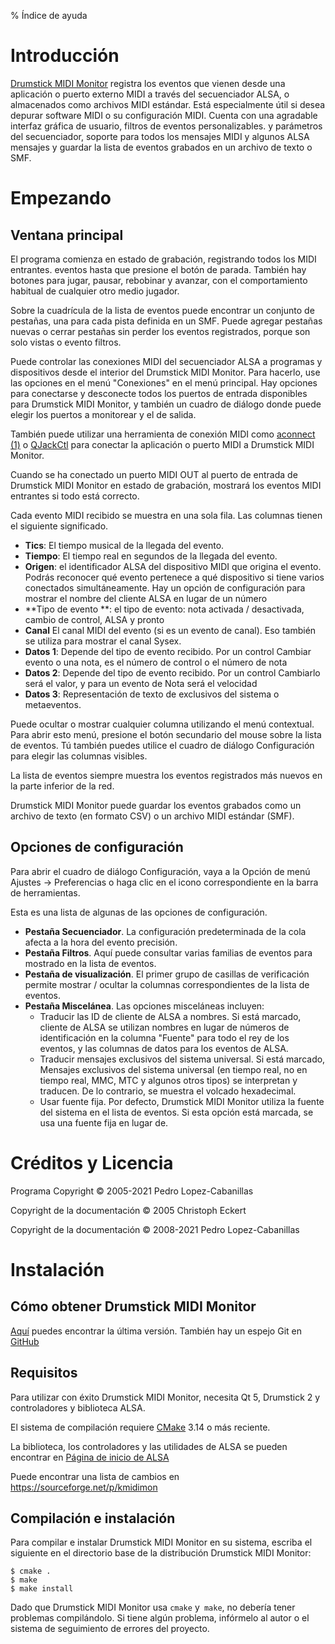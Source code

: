 % Índice de ayuda

# Introducción

[Drumstick MIDI Monitor](https://kmidimon.sourceforge.io) registra los eventos que vienen 
desde una aplicación o puerto externo MIDI
a través del secuenciador ALSA, o almacenados como archivos MIDI estándar. Está
especialmente útil si desea depurar software MIDI o su configuración MIDI.
Cuenta con una agradable interfaz gráfica de usuario, filtros de eventos personalizables.
y parámetros del secuenciador, soporte para todos los mensajes MIDI y algunos ALSA
mensajes y guardar la lista de eventos grabados en un archivo de texto o SMF.

# Empezando

## Ventana principal

El programa comienza en estado de grabación, registrando todos los MIDI entrantes.
eventos hasta que presione el botón de parada. También hay botones para jugar,
pausar, rebobinar y avanzar, con el comportamiento habitual de cualquier otro medio
jugador.

Sobre la cuadrícula de la lista de eventos puede encontrar un conjunto de pestañas, una para cada
pista definida en un SMF. Puede agregar pestañas nuevas o cerrar pestañas sin
perder los eventos registrados, porque son solo vistas o evento
filtros.

Puede controlar las conexiones MIDI del secuenciador ALSA a programas y
dispositivos desde el interior del Drumstick MIDI Monitor. Para hacerlo, use las opciones en el menú
"Conexiones" en el menú principal. Hay opciones para conectarse y
desconecte todos los puertos de entrada disponibles para Drumstick MIDI Monitor, y también un cuadro de diálogo
donde puede elegir los puertos a monitorear y el de salida.

También puede utilizar una herramienta de conexión MIDI como
[aconnect (1)](https://linux.die.net/man/1/aconnect)
o [QJackCtl](https://qjackctl.sourceforge.io) para conectar la aplicación
o puerto MIDI a Drumstick MIDI Monitor.

Cuando se ha conectado un puerto MIDI OUT al puerto de entrada de Drumstick MIDI Monitor en
estado de grabación, mostrará los eventos MIDI entrantes si todo está
correcto.

Cada evento MIDI recibido se muestra en una sola fila. Las columnas tienen el
siguiente significado.

* **Tics**: El tiempo musical de la llegada del evento.
* **Tiempo**: El tiempo real en segundos de la llegada del evento.
* **Origen**: el identificador ALSA del dispositivo MIDI que origina el
    evento. Podrás reconocer qué evento pertenece a qué
    dispositivo si tiene varios conectados simultáneamente. Hay un
    opción de configuración para mostrar el nombre del cliente ALSA en lugar de un
    número
* **Tipo de evento **: el tipo de evento: nota activada / desactivada, cambio de control, ALSA y
    pronto
* **Canal** El canal MIDI del evento (si es un evento de canal). Eso
    también se utiliza para mostrar el canal Sysex.
* **Datos 1**: Depende del tipo de evento recibido. Por un control
    Cambiar evento o una nota, es el número de control o el número de nota
* **Datos 2**: Depende del tipo de evento recibido. Por un control
    Cambiarlo será el valor, y para un evento de Nota será el
    velocidad
* **Datos 3**: Representación de texto de exclusivos del sistema o metaeventos.

Puede ocultar o mostrar cualquier columna utilizando el menú contextual. Para abrir esto
menú, presione el botón secundario del mouse sobre la lista de eventos. Tú también puedes
utilice el cuadro de diálogo Configuración para elegir las columnas visibles.

La lista de eventos siempre muestra los eventos registrados más nuevos en la parte inferior de la
red.

Drumstick MIDI Monitor puede guardar los eventos grabados como un archivo de texto (en formato CSV) o
un archivo MIDI estándar (SMF).

## Opciones de configuración 

Para abrir el cuadro de diálogo Configuración, vaya a la Opción de menú Ajustes → Preferencias
o haga clic en el icono correspondiente en la barra de herramientas.

Esta es una lista de algunas de las opciones de configuración.

* **Pestaña Secuenciador**. La configuración predeterminada de la cola afecta a la hora del evento
    precisión.
* **Pestaña Filtros**. Aquí puede consultar varias familias de eventos para
    mostrado en la lista de eventos.
* **Pestaña de visualización**. El primer grupo de casillas de verificación permite mostrar / ocultar la
    columnas correspondientes de la lista de eventos.
* **Pestaña Miscelánea**. Las opciones misceláneas incluyen:
    + Traducir las ID de cliente de ALSA a nombres. Si está marcado, cliente de ALSA
      se utilizan nombres en lugar de números de identificación en la columna "Fuente" para
      todo el rey de los eventos, y las columnas de datos para los eventos de ALSA.
    + Traducir mensajes exclusivos del sistema universal. Si está marcado,
      Mensajes exclusivos del sistema universal (en tiempo real, no en tiempo real,
      MMC, MTC y algunos otros tipos) se interpretan y traducen.
      De lo contrario, se muestra el volcado hexadecimal.
    + Usar fuente fija. Por defecto, Drumstick MIDI Monitor utiliza la fuente del sistema en el
      lista de eventos. Si esta opción está marcada, se usa una fuente fija
      en lugar de.

# Créditos y Licencia

Programa Copyright © 2005-2021 Pedro Lopez-Cabanillas

Copyright de la documentación © 2005 Christoph Eckert

Copyright de la documentación © 2008-2021 Pedro Lopez-Cabanillas

# Instalación

## Cómo obtener Drumstick MIDI Monitor 

[Aquí](https://sourceforge.net/projects/kmidimon/files/)
puedes encontrar la última versión. También hay un espejo Git en
[GitHub](https://github.com/pedrolcl/kmidimon)

## Requisitos

Para utilizar con éxito Drumstick MIDI Monitor, necesita Qt 5, Drumstick 2
y controladores y biblioteca ALSA.

El sistema de compilación requiere [CMake](http://www.cmake.org) 3.14 o más reciente.

La biblioteca, los controladores y las utilidades de ALSA se pueden encontrar en
[Página de inicio de ALSA](http://www.alsa-project.org)

Puede encontrar una lista de cambios en https://sourceforge.net/p/kmidimon

## Compilación e instalación

Para compilar e instalar Drumstick MIDI Monitor en su sistema, escriba el
siguiente en el directorio base de la distribución Drumstick MIDI Monitor:

    $ cmake .
    $ make
    $ make install

Dado que Drumstick MIDI Monitor usa `cmake` y` make`, no debería tener problemas
compilándolo. Si tiene algún problema, infórmelo al
autor o el sistema de seguimiento de errores del proyecto.
